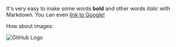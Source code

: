 It's very easy to make some words **bold** and other words *italic* with Markdown. 
You can even [link to Google!](http://google.com)

How about images:

![GitHub Logo](/images/logo.png)
